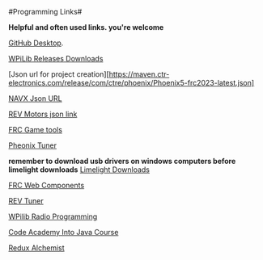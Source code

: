 #Programming Links#

**Helpful and often used links. you're welcome**

[GitHub Desktop](https://desktop.github.com/).

[WPiLib Releases Downloads](https://github.com/wpilibsuite/allwpilib/releases) 

[Json url for project creation][https://maven.ctr-electronics.com/release/com/ctre/phoenix/Phoenix5-frc2023-latest.json]

[NAVX Json URL](https://dev.studica.com/releases/2023/NavX.json)

[REV Motors json link](https://software-metadata.revrobotics.com/REVLib-2023.json)

[FRC Game tools](https://www.ni.com/en/support/downloads/drivers/download.frc-game-tools.html#479842)

[Pheonix Tuner](https://apps.microsoft.com/detail/phoenix-tuner/9NVV4PWDW27Z?hl=en-us&gl=US)

**remember to download usb drivers on windows computers before limelight downloads**
[Limelight Downloads](https://limelightvision.io/pages/downloads)

[FRC Web Components](https://github.com/frc-web-components/frc-web-components/releases)

[REV Tuner](https://docs.revrobotics.com/rev-hardware-client/)

[WPilib Radio Programming](https://docs.wpilib.org/en/stable/docs/zero-to-robot/step-3/radio-programming.html)

[Code Academy Into Java Course](https://www.codecademy.com/learn/java-introduction)

[Redux Alchemist](https://github.com/Redux-Robotics/Alchemist/releases)

